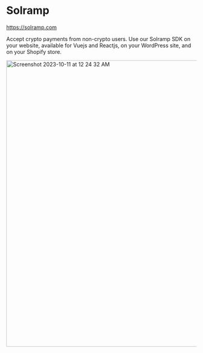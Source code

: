 # Solramp

https://solramp.com

Accept crypto payments from non-crypto users. Use our Solramp SDK on your website, available for Vuejs and Reactjs, on your WordPress site, and on your Shopify store.

<img width="758" alt="Screenshot 2023-10-11 at 12 24 32 AM" src="https://github.com/screen3/solramp-monorepo/assets/7295729/a9cf6518-1ead-4cec-a94e-66e7bedc39be">
